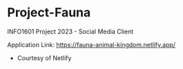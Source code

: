 # Project-Fauna
INFO1601 Project 2023 - Social Media Client

Application Link: https://fauna-animal-kingdom.netlify.app/
- Courtesy of Netlify
